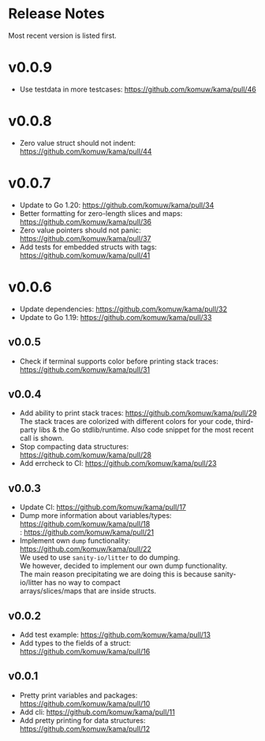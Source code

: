 # Release Notes

Most recent version is listed first.  


# v0.0.9
- Use testdata in more testcases: https://github.com/komuw/kama/pull/46

# v0.0.8
- Zero value struct should not indent: https://github.com/komuw/kama/pull/44

# v0.0.7
- Update to Go 1.20: https://github.com/komuw/kama/pull/34
- Better formatting for zero-length slices and maps: https://github.com/komuw/kama/pull/36
- Zero value pointers should not panic: https://github.com/komuw/kama/pull/37
- Add tests for embedded structs with tags: https://github.com/komuw/kama/pull/41

# v0.0.6
- Update dependencies: https://github.com/komuw/kama/pull/32
- Update to Go 1.19:   https://github.com/komuw/kama/pull/33

## v0.0.5
- Check if terminal supports color before printing stack traces: https://github.com/komuw/kama/pull/31

## v0.0.4
- Add ability to print stack traces: https://github.com/komuw/kama/pull/29
  The stack traces are colorized with different colors for your code, third-party libs & the Go stdlib/runtime.
  Also code snippet for the most recent call is shown.
- Stop compacting data structures: https://github.com/komuw/kama/pull/28
- Add errcheck to CI: https://github.com/komuw/kama/pull/23

## v0.0.3
- Update CI: https://github.com/komuw/kama/pull/17   
- Dump more information about variables/types: https://github.com/komuw/kama/pull/18      
                                             : https://github.com/komuw/kama/pull/21       
- Implement own `dump` functionality: https://github.com/komuw/kama/pull/22     
  We used to use `sanity-io/litter` to do dumping.      
  We however, decided to implement our own dump functionality.       
  The main reason precipitating we are doing this is because sanity-io/litter has no way to compact       
  arrays/slices/maps that are inside structs.        

## v0.0.2
- Add test example: https://github.com/komuw/kama/pull/13
- Add types to the fields of a struct: https://github.com/komuw/kama/pull/16

## v0.0.1
- Pretty print variables and packages: https://github.com/komuw/kama/pull/10
- Add cli: https://github.com/komuw/kama/pull/11
- Add pretty printing for data structures: https://github.com/komuw/kama/pull/12
